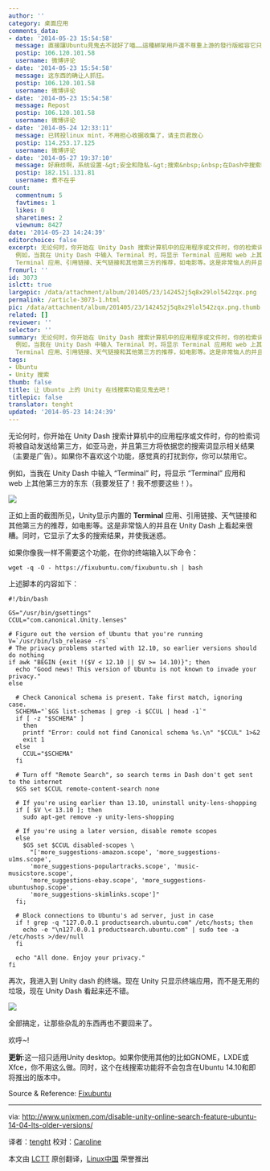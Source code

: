 ```yaml
---
author: ''
category: 桌面应用
comments_data:
- date: '2014-05-23 15:54:58'
  message: 直接讓Ubuntu見鬼去不就好了喵……這種綁架用戶還不尊重上游的發行版縱容它只會留下壞榜樣
  postip: 106.120.101.58
  username: 微博评论
- date: '2014-05-23 15:54:58'
  message: 这东西的确让人抓狂。
  postip: 106.120.101.58
  username: 微博评论
- date: '2014-05-23 15:54:58'
  message: Repost
  postip: 106.120.101.58
  username: 微博评论
- date: '2014-05-24 12:33:11'
  message: 已转投linux mint，不用担心收据收集了，请主页君放心
  postip: 114.253.17.125
  username: 微博评论
- date: '2014-05-27 19:37:10'
  message: 好麻烦啊，系统设置-&gt;安全和隐私-&gt;搜索&nbsp;&nbsp;在Dash中搜索时：选关闭就好了
  postip: 182.151.131.81
  username: 煮不在乎
count:
  commentnum: 5
  favtimes: 1
  likes: 0
  sharetimes: 2
  viewnum: 8427
date: '2014-05-23 14:24:39'
editorchoice: false
excerpt: 无论何时，你开始在 Unity Dash 搜索计算机中的应用程序或文件时，你的检索词将被自动发送给第三方，如亚马逊，并且第三方将依据您的搜索词显示相关结果（主要是广告）。如果你不喜欢这个功能，感觉真的打扰到你，你可以禁用它。
  例如，当我在 Unity Dash 中输入 Terminal 时，将显示 Terminal 应用和 web 上其他第三方的东东（我要发狂了！我不想要这些！）。  正如上面的截图所见，Unity显示内置的
  Terminal 应用、引用链接、天气链接和其他第三方的推荐，如电影等。这是非常恼人的并且在 Unity Dash 上看起来很糟。同时，它显示了太多
fromurl: ''
id: 3073
islctt: true
largepic: /data/attachment/album/201405/23/142452j5q8x29lol542zqx.png
permalink: /article-3073-1.html
pic: /data/attachment/album/201405/23/142452j5q8x29lol542zqx.png.thumb.jpg
related: []
reviewer: ''
selector: ''
summary: 无论何时，你开始在 Unity Dash 搜索计算机中的应用程序或文件时，你的检索词将被自动发送给第三方，如亚马逊，并且第三方将依据您的搜索词显示相关结果（主要是广告）。如果你不喜欢这个功能，感觉真的打扰到你，你可以禁用它。
  例如，当我在 Unity Dash 中输入 Terminal 时，将显示 Terminal 应用和 web 上其他第三方的东东（我要发狂了！我不想要这些！）。  正如上面的截图所见，Unity显示内置的
  Terminal 应用、引用链接、天气链接和其他第三方的推荐，如电影等。这是非常恼人的并且在 Unity Dash 上看起来很糟。同时，它显示了太多
tags:
- Ubuntu
- Unity 搜索
thumb: false
title: 让 Ubuntu 上的 Unity 在线搜索功能见鬼去吧！
titlepic: false
translator: tenght
updated: '2014-05-23 14:24:39'
---
```


无论何时，你开始在 Unity Dash 搜索计算机中的应用程序或文件时，你的检索词将被自动发送给第三方，如亚马逊，并且第三方将依据您的搜索词显示相关结果（主要是广告）。如果你不喜欢这个功能，感觉真的打扰到你，你可以禁用它。


例如，当我在 Unity Dash 中输入 “Terminal” 时，将显示 “Terminal” 应用和 web 上其他第三方的东东（我要发狂了！我不想要这些！）。


![](/data/attachment/album/201405/23/142452j5q8x29lol542zqx.png)


正如上面的截图所见，Unity显示内置的 **Terminal** 应用、引用链接、天气链接和其他第三方的推荐，如电影等。这是非常恼人的并且在 Unity Dash 上看起来很糟。同时，它显示了太多的搜索结果，并使我迷惑。


如果你像我一样不需要这个功能，在你的终端输入以下命令：



```
wget -q -O - https://fixubuntu.com/fixubuntu.sh | bash

```

上述脚本的内容如下：



```
#!/bin/bash

GS="/usr/bin/gsettings"
CCUL="com.canonical.Unity.lenses"

# Figure out the version of Ubuntu that you're running
V=`/usr/bin/lsb_release -rs`
# The privacy problems started with 12.10, so earlier versions should do nothing
if awk "BEGIN {exit !($V < 12.10 || $V >= 14.10)}"; then
  echo "Good news! This version of Ubuntu is not known to invade your privacy."
else

  # Check Canonical schema is present. Take first match, ignoring case.
  SCHEMA="`$GS list-schemas | grep -i $CCUL | head -1`"
  if [ -z "$SCHEMA" ]
    then
    printf "Error: could not find Canonical schema %s.\n" "$CCUL" 1>&2
    exit 1
  else
    CCUL="$SCHEMA"
  fi

  # Turn off "Remote Search", so search terms in Dash don't get sent to the internet
  $GS set $CCUL remote-content-search none

  # If you're using earlier than 13.10, uninstall unity-lens-shopping
  if [ $V \< 13.10 ]; then
    sudo apt-get remove -y unity-lens-shopping

  # If you're using a later version, disable remote scopes
  else
    $GS set $CCUL disabled-scopes \
      "['more_suggestions-amazon.scope', 'more_suggestions-u1ms.scope',
      'more_suggestions-populartracks.scope', 'music-musicstore.scope',
      'more_suggestions-ebay.scope', 'more_suggestions-ubuntushop.scope',
      'more_suggestions-skimlinks.scope']"
  fi;

  # Block connections to Ubuntu's ad server, just in case
  if ! grep -q "127.0.0.1 productsearch.ubuntu.com" /etc/hosts; then
    echo -e "\n127.0.0.1 productsearch.ubuntu.com" | sudo tee -a /etc/hosts >/dev/null
  fi

  echo "All done. Enjoy your privacy."
fi

```

再次，我进入到 Unity dash 的终端。现在 Unity 只显示终端应用，而不是无用的垃圾，现在 Unity Dash 看起来还不错。


![](/data/attachment/album/201405/23/142506wqlkzmqexqvrqqz5.png)


全部搞定，让那些杂乱的东西再也不要回来了。


欢呼~!


**更新**:这一招只适用Unity desktop。如果你使用其他的比如GNOME，LXDE或Xfce，你不用这么做。同时，这个在线搜索功能将不会包含在Ubuntu 14.10和即将推出的版本中。


Source & Reference: [Fixubuntu](https://fixubuntu.com/)




---


via: <http://www.unixmen.com/disable-unity-online-search-feature-ubuntu-14-04-lts-older-versions/>


译者：[tenght](https://github.com/tenght) 校对：[Caroline](https://github.com/carolinewuyan)


本文由 [LCTT](https://github.com/LCTT/TranslateProject) 原创翻译，[Linux中国](http://linux.cn/) 荣誉推出